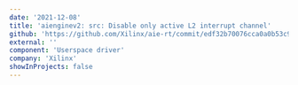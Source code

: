 ```yaml
---
date: '2021-12-08'
title: 'aienginev2: src: Disable only active L2 interrupt channel'
github: 'https://github.com/Xilinx/aie-rt/commit/edf32b70076cca0a0b53c939a70aa8a441dc5347'
external: ''
component: 'Userspace driver'
company: 'Xilinx'
showInProjects: false
---
```

